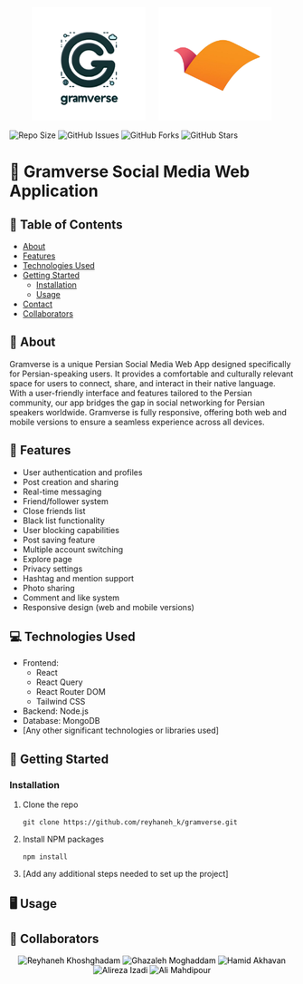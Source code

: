 <p align="center">
  <img src="public/gramverse.png" alt="App Logo" style="display: inline-block; margin-right: 20px; width: 200px;" />
  <img src="public/rahnema-icon.png" alt="Company Logo" style="display: inline-block; width: 200px;" />
</p>

![Repo Size](https://img.shields.io/github/repo-size/reyhaneh-k/Gramverse) ![GitHub Issues](https://img.shields.io/github/issues/reyhaneh-k/Gramverse) ![GitHub Forks](https://img.shields.io/github/forks/reyhaneh-k/Gramverse?style=social) ![GitHub Stars](https://img.shields.io/github/stars/reyhaneh-k/Gramverse?style=social)

# 🚀 Gramverse Social Media Web Application

## 📖 Table of Contents
- [About](#about)
- [Features](#features)
- [Technologies Used](#technologies-used)
- [Getting Started](#getting-started)
  - [Installation](#installation)
  - [Usage](#usage)
- [Contact](#contact)
- [Collaborators](#collaborators)

## 🌟 About
Gramverse is a unique Persian Social Media Web App designed specifically for Persian-speaking users. It provides a comfortable and culturally relevant space for users to connect, share, and interact in their native language. With a user-friendly interface and features tailored to the Persian community, our app bridges the gap in social networking for Persian speakers worldwide. Gramverse is fully responsive, offering both web and mobile versions to ensure a seamless experience across all devices.

## 🎉 Features
- User authentication and profiles
- Post creation and sharing
- Real-time messaging
- Friend/follower system
- Close friends list
- Black list functionality
- User blocking capabilities
- Post saving feature
- Multiple account switching
- Explore page
- Privacy settings
- Hashtag and mention support
- Photo sharing
- Comment and like system
- Responsive design (web and mobile versions)

## 💻 Technologies Used
- Frontend: 
  - React
  - React Query
  - React Router DOM
  - Tailwind CSS
- Backend: Node.js
- Database: MongoDB
- [Any other significant technologies or libraries used]

## 🚀 Getting Started

### Installation
1. Clone the repo
   ```
   git clone https://github.com/reyhaneh_k/gramverse.git
   ```
2. Install NPM packages
   ```
   npm install
   ```
3. [Add any additional steps needed to set up the project]

## 🖥 Usage



## 👥 Collaborators

<p align="center">
    <a href="https://github.com/reyhaneh-k" style="text-decoration: none; color: black;">
      <img src="https://github.com/reyhaneh-k.png" width="100px;" alt="Reyhaneh Khoshghadam"/>
    </a>
    <a href="https://github.com/ghazalmoghadam" style="text-decoration: none; color: black;">
      <img src="https://github.com/ghazalmoghadam.png" width="100px;" alt="Ghazaleh Moghaddam" />
    </a>
    <a href="https://github.com/hamidakhavan21" style="text-decoration: none; color: black;">
      <img src="https://github.com/hamidakhavan21.png" width="100px;" alt="Hamid Akhavan"/>
    </a>
    <a href="https://github.com/AlirezaIzadi6" style="text-decoration: none; color: black;">
      <img src="https://github.com/AlirezaIzadi6.png" width="100px;" height="100px" alt="Alireza Izadi"/>
    </a>
    <a href="https://github.com/alimhp021" style="text-decoration: none; color: black;">
      <img src="https://github.com/alimhp021.png" width="100px;" alt="Ali Mahdipour"/>
    </a>
</p>
